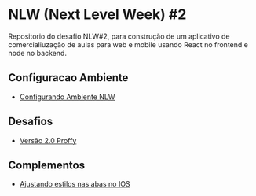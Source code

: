 # NLW (Next Level Week) #2

Repositorio do desafio NLW#2, para construção de um aplicativo de comercialiuzação de aulas para web e mobile usando React no frontend e node no backend.

## Configuracao Ambiente
 - [Configurando Ambiente NLW](https://www.notion.so/Configurando-Ambiente-NLW-98a471ad3cb6448284b8ceed31c45767)

## Desafios
- [Versão 2.0 Proffy](https://www.notion.so/Ajustando-estilo-das-abas-no-iOS-28a059b0c443405da195f0ebf7307905)

## Complementos
- [Ajustando estilos nas abas no IOS](https://www.notion.so/Ajustando-estilo-das-abas-no-iOS-28a059b0c443405da195f0ebf7307905) 